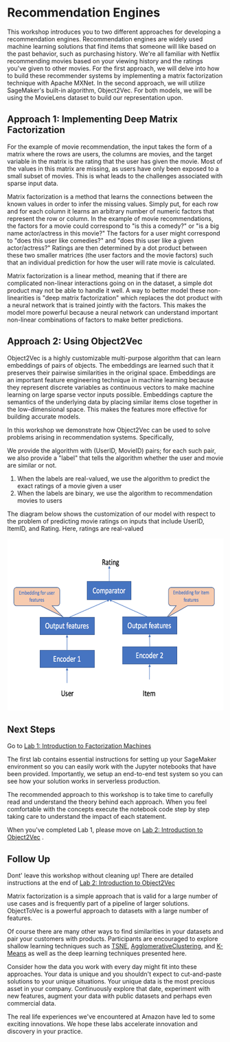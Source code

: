 # Recommendation Engines

This workshop introduces you to two different approaches for developing a recommendation engines. Recommendation engines are widely used machine learning solutions that find items that someone will like based on the past behavior, such as purchasing history. We're all familiar with Netflix recommending movies based on your viewing history and the ratings you've given to other movies. For the first approach, we will delve into how to build these recommender systems by implementing a matrix factorization technique with Apache MXNet. In the second approach, we will utilize SageMaker's built-in algorithm, Object2Vec. For both models, we will be using the MovieLens dataset to build our representation upon.

## Approach 1: Implementing Deep Matrix Factorization

For the example of movie recommendation, the input takes the form of a matrix where the rows are users, the columns are movies, and the target variable in the matrix is the rating that the user has given the movie. Most of the values in this matrix are missing, as users have only been exposed to a small subset of movies. This is what leads to the challenges associated with sparse input data.

Matrix factorization is a method that learns the connections between the known values in order to infer the missing values. Simply put, for each row and for each column it learns an arbitrary number of numeric factors that represent the row or column. In the example of movie recommendations, the factors for a movie could correspond to "is this a comedy?" or "is a big name actor/actress in this movie?" The factors for a user might correspond to "does this user like comedies?" and "does this user like a given actor/actress?" Ratings are then determined by a dot product between these two smaller matrices (the user factors and the movie factors) such that an individual prediction for how the user will rate movie is calculated. 

Matrix factorization is a linear method, meaning that if there are complicated non-linear interactions going on in the dataset, a simple dot product may not be able to handle it well. A way to better model these non-linearities is "deep matrix factorization" which replaces the dot product with a neural network that is trained jointly with the factors. This makes the model more powerful because a neural network can understand important non-linear combinations of factors to make better predictions.

## Approach 2: Using Object2Vec

Object2Vec is a highly customizable multi-purpose algorithm that can learn embeddings of pairs of objects. The embeddings are learned such that it preserves their pairwise similarities in the original space. Embeddings are an important feature engineering technique in machine learning because they represent discrete variables as continuous vectors to make machine learning on large sparse vector inputs possible. Embeddings capture the semantics of the underlying data by placing similar items close together in the low-dimensional space. This makes the features more effective for building accurate  models. 

In this workshop we demonstrate how Object2Vec can be used to solve problems arising in recommendation systems. Specifically,

We provide the algorithm with (UserID, MovieID) pairs; for each such pair, we also provide a "label" that tells the algorithm whether the user and movie are similar or not. 
1. When the labels are real-valued, we use the algorithm to predict the exact ratings of a movie given a user
1. When the labels are binary, we use the algorithm to recommendation movies to users

The diagram below shows the customization of our model with respect to the problem of predicting movie ratings on inputs that include UserID, ItemID, and Rating. Here, ratings are real-valued

<img src="images/image_ml_rating.png" height="400" width="600">

## Next Steps

Go to [Lab 1: Introduction to Factorization Machines](https://github.com/skrinak/recommendationEngine/tree/master/Lab1%20-%20Introduction%20to%20Factorization%20Machines) 

The first lab contains essential instructions for setting up your SageMaker environment so you can easily work with the Jupyter notebooks that have been provided. Importantly, we setup an end-to-end test system so you can see how your solution works in serverless production. 

The recommended approach to this workshop is to take time to carefully read and understand the theory behind each approach. When you feel comfortable with the concepts execute the notebook code step by step taking care to understand the impact of each statement. 

When you've completed Lab 1, please move on [Lab 2: Introduction to Object2Vec](https://github.com/skrinak/recommendationEngine/tree/master/Lab2%20-%20Introduction%20to%20Object2Vec) . 

## Follow Up

Dont' leave this workshop without cleaning up! There are detailed instructions at the end of [Lab 2: Introduction to Object2Vec](../Lab2%20-%20Introduction%20to%20Object2Vec)

Matrix factorization is a simple approach that is valid for a large number of use cases and is frequently part of a pipeline of larger solutions. ObjectToVec is a powerful approach to datasets with a large number of features. 

Of course there are many other ways to find similarities in your datasets and pair your customers with products. Participants are encouraged to explore shallow learning techniques such as [TSNE](https://scikit-learn.org/stable/modules/generated/sklearn.manifold.TSNE.html), [AgglomerativeClustering](https://scikit-learn.org/stable/modules/generated/sklearn.cluster.AgglomerativeClustering.html), and [K-Means](https://scikit-learn.org/stable/modules/generated/sklearn.cluster.KMeans.html) as well as the deep learning techniques presented here. 

Consider how the data you work with every day might fit into these approaches. Your data is unique and you shouldn't expect to cut-and-paste solutions to your unique situations. Your unique data is the most precious asset in your company. Continuously explore that date, experiment with new features, augment your data with public datasets and perhaps even commercial data. 

The real life experiences we've encountered at Amazon have led to some exciting innovations. We hope these labs accelerate innovation and discovery in your practice. 
